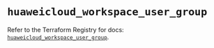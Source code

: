 # `huaweicloud_workspace_user_group`

Refer to the Terraform Registry for docs: [`huaweicloud_workspace_user_group`](https://registry.terraform.io/providers/huaweicloud/huaweicloud/1.71.1/docs/resources/workspace_user_group).
